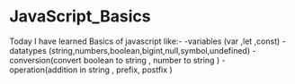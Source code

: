 # JavaScript_Basics

Today I have learned Basics of javascript like:-
-variables (var ,let ,const)
-datatypes (string,numbers,boolean,bigint,null,symbol,undefined)
-conversion(convert boolean to string , number to string )
-operation(addition in string , prefix, postfix )

